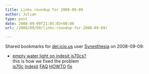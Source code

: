 ```yaml
---
title: Links roundup for 2008-09-09
author: Julian
type: post
date: 2008-09-09T21:05:03+00:00
url: /2008/09/09/links-roundup-for-2008-09-09/

---
```

Shared bookmarks for [del.icio.us][1] user [Synesthesia][2] on 2008-09-09:

  * [empty water light on indesit is70cs?][3]  
    this is how we fixed the problem  
    [is70c][4] [indesit][5] [FAQ][6] [HOWTO][7] [fix][8]

 [1]: http://del.icio.us/
 [2]: http://del.icio.us/synesthesia
 [3]: http://www.howtomendit.com/answers.php?id=168499
 [4]: http://del.icio.us/synesthesia/is70c
 [5]: http://del.icio.us/synesthesia/indesit
 [6]: http://del.icio.us/synesthesia/FAQ
 [7]: http://del.icio.us/synesthesia/HOWTO
 [8]: http://del.icio.us/synesthesia/fix